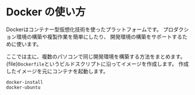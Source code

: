 # Docker の使い方

Dockerはコンテナー型仮想化技術を使ったプラットフォームです。
プロダクション環境の構築や複製作業を簡単にしたり、
開発環境の構築をサポートするために使います。

ここでは主に、複数のパソコンで同じ開発環境を構築する方法をまとめます。
{file}`Dockerfile`というビルドスクリプトに沿ってイメージを作成します。
作成したイメージを元にコンテナを起動します。


```{toctree}
docker-install
docker-ubuntu
```
